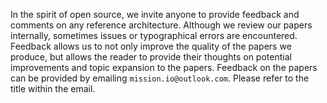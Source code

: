 
In the spirit of open source, we invite anyone to provide feedback and comments on any reference architecture. Although we review our papers internally, sometimes issues or typographical errors are encountered. Feedback allows us to not only improve the quality of the papers we produce, but allows the reader to provide their thoughts on potential improvements and topic expansion to the papers. Feedback on the papers can be provided by emailing `mission.io@outlook.com`. Please refer to the title within the email.